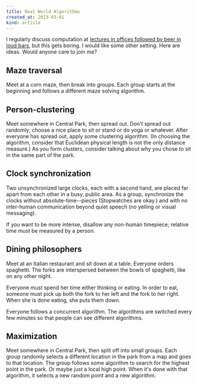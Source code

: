 ```yaml
---
title: Real World Algorithms
created_at: 2013-03-01
kind: article
---
```

I regularly discuss computation at
[lectures in offices followed by beer in loud bars](http://www.meetup.com),
but this gets boring. I would like some other setting. Here are ideas.
Would anyone care to join me?

## Maze traversal
Meet at a corn maze, then break into groups. Each group starts at the beginning
and follows a different maze solving algorithm.

## Person-clustering
Meet somewhere in Central Park, then spread out. Don't spread out randomly;
choose a nice place to sit or stand or do yoga or whatever. After everyone
has spread out, apply some clustering algorithm. (In choosing the algorithm,
consider that Euclidean physical length is not the only distance measure.)
As you form clusters, consider talking about why you chose to sit in the
same part of the park.

## Clock synchronization
Two unsynchronized large clocks, each with a second hand, are placed far apart
from each other in a busy, public area. As a group, synchronize the clocks
without absolute-time--pieces (Stopwatches are okay.) and with no inter-human
communication beyond quiet speech (no yelling or visual messaging).

If you want to be more intense, disallow any non-human timepiece; relative
time must be measured by a person.

## Dining philosophers
Meet at an Italian restaurant and sit down at a table. Everyone orders
spaghetti. The forks are interspersed between the bowls of spaghetti, like
on any other night.

Everyone must spend her time either thinking or eating. In order to eat,
someone must pick up both the fork to her left and the fork to her right.
When she is done eating, she puts them down.

Everyone follows a concurrent algorithm. The algorithms are switched every
few minutes so that people can see different algorithms.

## Maximization
Meet somewhere in Central Park, then split off into small groups. Each group
randomly selects a different location in the park from a map and goes to that
location. The group follows some algorithm to search for the highest point in
the park. Or maybe just a local high point. When it's done with that algorithm,
it selects a new random point and a new algorithm.
